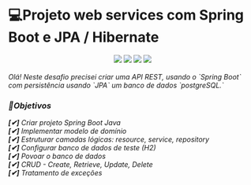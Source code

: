 # 💻Projeto web services com Spring Boot e JPA / Hibernate
<div align="center" > 
    <img src="https://img.shields.io/badge/Java-ED8B00?style=for-the-badge&logo=java&logoColor=white"/>
    <img src="https://img.shields.io/badge/Spring-6DB33F?style=for-the-badge&logo=spring&logoColor=white"/>
    <img src="https://img.shields.io/badge/PostgreSQL-316192?style=for-the-badge&logo=postgresql&logoColor=white"/>
    <img src="https://img.shields.io/badge/Heroku-430098?style=for-the-badge&logo=heroku&logoColor=white"/>
</div>

</br>
<i>Olá! Neste desafio precisei criar uma API REST, usando o `Spring Boot` com persistência usando `JPA` um banco de dados `postgreSQL.`

### 🚀Objetivos

**[✔]** Criar projeto Spring Boot Java
 <br>
**[✔]** Implementar modelo de domínio
 <br>
**[✔]** Estruturar camadas lógicas: resource, service, repository
 <br>
**[✔]** Configurar banco de dados de teste (H2)
 <br>
**[✔]** Povoar o banco de dados
 <br>
**[✔]** CRUD - Create, Retrieve, Update, Delete
 <br>
**[✔]** Tratamento de exceções


